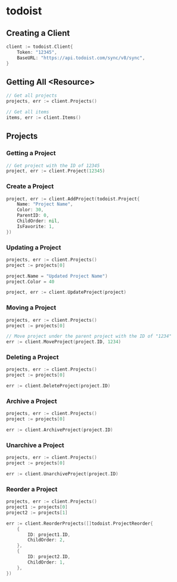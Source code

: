# todoist

## Creating a Client

```go
client := todoist.Client{
    Token: "12345",
    BaseURL: "https://api.todoist.com/sync/v8/sync",
}
```

## Getting All \<Resource>

```go
// Get all projects
projects, err := client.Projects()

// Get all items
items, err := client.Items()
```

## Projects

### Getting a Project

```go
// Get project with the ID of 12345
project, err := client.Project(12345)
```

### Create a Project

```go
project, err := client.AddProject(todoist.Project{
    Name: "Project Name",
    Color: 30,
    ParentID: 0,
    ChildOrder: nil,
    IsFavorite: 1,
})
```

### Updating a Project

```go
projects, err := client.Projects()
project := projects[0]

project.Name = "Updated Project Name")
project.Color = 40

project, err := client.UpdateProject(project)
```

### Moving a Project

```go
projects, err := client.Projects()
project := projects[0]

// Move project under the parent project with the ID of "1234"
err := client.MoveProject(project.ID, 1234)
```

### Deleting a Project

```go
projects, err := client.Projects()
project := projects[0]

err := client.DeleteProject(project.ID)
```

### Archive a Project

```go
projects, err := client.Projects()
project := projects[0]

err := client.ArchiveProject(project.ID)
```

### Unarchive a Project

```go
projects, err := client.Projects()
project := projects[0]

err := client.UnarchiveProject(project.ID)
```

### Reorder a Project

```go
projects, err := client.Projects()
project1 := projects[0]
project2 := projects[1]

err := client.ReorderProjects([]todoist.ProjectReorder{
    {
        ID: project1.ID,
        ChildOrder: 2,
    },
    {
        ID: project2.ID,
        ChildOrder: 1,
    },
})
```
